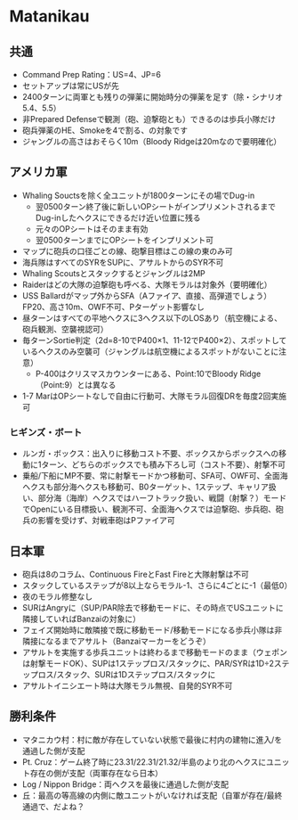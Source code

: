 # Matanikau

## 共通
- Command Prep Rating：US=4、JP=6
- セットアップは常にUSが先
- 2400ターンに両軍とも残りの弾薬に開始時分の弾薬を足す（除・シナリオ5.4、5.5）
- 非Prepared Defenseで観測（砲、迫撃砲とも）できるのは歩兵小隊だけ
- 砲兵弾薬のHE、Smokeを4で割る、の対象です
- ジャングルの高さはおそらく10m（Bloody Ridgeは20mなので要明確化）

## アメリカ軍
- Whaling Souctsを除く全ユニットが1800ターンにその場でDug-in
  - 翌0500ターン終了後に新しいOPシートがインプリメントされるまでDug-inしたヘクスにできるだけ近い位置に残る
  - 元々のOPシートはそのまま有効
  - 翌0500ターンまでにOPシートをインプリメント可
- マップに砲兵の口径ごとの線、砲撃目標はこの線の東のみ可
- 海兵隊はすべてのSYRをSUPに、アサルトからのSYR不可
- Whaling Scoutsとスタックするとジャングルは2MP
- Raiderはどの大隊の迫撃砲も呼べる、大隊モラルは対象外（要明確化）
- USS Ballardがマップ外からSFA（Aファイア、直接、高弾道でしょう）FP20、高さ10m、OWF不可、Pターゲット影響なし
- 昼ターンはすべての平地ヘクスに3ヘクス以下のLOSあり（航空機による、砲兵観測、空襲視認可）
- 毎ターンSortie判定（2d=8-10でP400×1、11-12でP400×2）、スポットしているヘクスのみ空襲可（ジャングルは航空機によるスポットがないことに注意）
  - P-400はクリスマスカウンターにある、Point:10でBloody Ridge（Point:9）とは異なる
- 1-7 MarはOPシートなしで自由に行動可、大隊モラル回復DRを毎度2回実施可

### ヒギンズ・ボート
- ルンガ・ボックス：出入りに移動コスト不要、ボックスからボックスへの移動に1ターン、どちらのボックスでも積み下ろし可（コスト不要）、射撃不可
- 乗船/下船にMP不要、常に射撃モードかつ移動可、SFA可、OWF可、全面海ヘクスも部分海ヘクスも移動可、B0ターゲット、1ステップ、キャリア扱い、部分海（海岸）ヘクスではハーフトラック扱い、戦闘（射撃？）モードでOpenにいる目標扱い、観測不可、全面海ヘクスでは迫撃砲、歩兵砲、砲兵の影響を受けず、対戦車砲はPファイア可

## 日本軍
- 砲兵は8のコラム、Continuous FireとFast Fireと大隊射撃は不可
- スタックしているステップが8以上ならモラル-1、さらに4ごとに-1（最低0）
- 夜のモラル修整なし
- SURはAngryに（SUP/PAR除去で移動モードに、その時点でUSユニットに隣接していればBanzaiの対象に）
- フェイズ開始時に敵隣接で既に移動モード/移動モードになる歩兵小隊は非隣接になるまでアサルト（Banzaiマーカーをどうぞ）
- アサルトを実施する歩兵ユニットは終わるまで移動モードのまま（ウェポンは射撃モードOK）、SUPは1ステップロス/スタックに、PAR/SYRは1D÷2ステップロス/スタック、SURは1Dステップロス/スタックに
- アサルトイニシエート時は大隊モラル無視、自発的SYR不可

## 勝利条件
- マタニカウ村：村に敵が存在していない状態で最後に村内の建物に進入/を通過した側が支配
- Pt. Cruz：ゲーム終了時に23.31/22.31/21.32/半島のより北のヘクスにユニット存在の側が支配（両軍存在なら日本）
- Log / Nippon Bridge：両ヘクスを最後に通過した側が支配
- 丘：最高の等高線の内側に敵ユニットがいなければ支配（自軍が存在/最終通過で、だよね？
